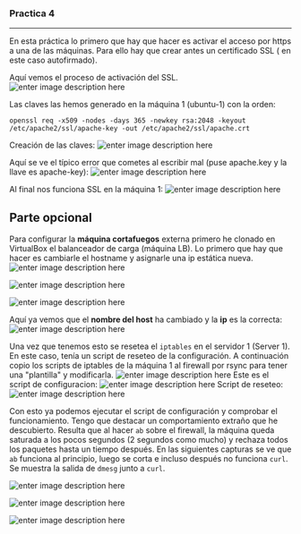 ### Practica 4

----------

En esta práctica lo primero que hay que hacer es activar el acceso por https a una de las máquinas. Para ello hay que crear antes un certificado SSL ( en este caso autofirmado).

Aquí vemos el proceso de activación del SSL.
![enter image description here](https://raw.githubusercontent.com/Jesus-Sheriff/SWAP/master/Practica4/capturas/ACTIVAR_SSL.tiff)

Las claves las hemos generado en la máquina 1 (ubuntu-1) con la orden:

    openssl req -x509 -nodes -days 365 -newkey rsa:2048 -keyout /etc/apache2/ssl/apache-key -out /etc/apache2/ssl/apache.crt

Creación de las claves:
![enter image description here](https://raw.githubusercontent.com/Jesus-Sheriff/SWAP/master/Practica4/capturas/creacion-de-certificados.tiff)

Aquí se ve el típico error que cometes al escribir mal (puse apache.key y la llave es apache-key):
![enter image description here](https://raw.githubusercontent.com/Jesus-Sheriff/SWAP/master/Practica4/capturas/error_apache.tiff)

Al final nos funciona SSL en la máquina 1:
![enter image description here](https://raw.githubusercontent.com/Jesus-Sheriff/SWAP/master/Practica4/capturas/ssl%20funcionando.tiff)



## Parte opcional

Para configurar la **máquina cortafuegos** externa primero he clonado en VirtualBox el balanceador de carga (máquina LB).
Lo primero que hay que hacer es cambiarle el hostname y asignarle una ip estática nueva.
![enter image description here](https://github.com/Jesus-Sheriff/SWAP/blob/master/Practica4/capturas/cambio%20de%20nombre%20de%20host.png?raw=true)

![enter image description here](https://github.com/Jesus-Sheriff/SWAP/blob/master/Practica4/capturas/ip%20firewall%20antigua.png?raw=true)

![enter image description here](https://github.com/Jesus-Sheriff/SWAP/blob/master/Practica4/capturas/ip%20firewall%20modificada.png?raw=true)

Aquí ya vemos que el **nombre del host** ha cambiado y la **ip** es la correcta:
![enter image description here](https://github.com/Jesus-Sheriff/SWAP/blob/master/Practica4/capturas/maquina%20firewall%20configurado%20nombre%20e%20IP.png?raw=true)

Una vez que tenemos esto se resetea el `iptables` en el servidor 1 (Server 1). En este caso, tenía un script de reseteo de la configuración.
A continuación copio los scripts de iptables de la máquina 1 al firewall por rsync para tener una "plantilla" y modificarla.
![enter image description here](https://github.com/Jesus-Sheriff/SWAP/blob/master/Practica4/capturas/copiar%20scripts%20iptables%20a%20firewall.png?raw=true)
Este es el script de configuracion:
![enter image description here](https://github.com/Jesus-Sheriff/SWAP/blob/master/Practica4/capturas/script%20firewall%20iptables.png?raw=true)
Script de reseteo:
![enter image description here](https://github.com/Jesus-Sheriff/SWAP/blob/master/Practica4/capturas/script%20firewall%20reset.png?raw=true)

Con esto ya podemos ejecutar el script de configuración y comprobar el funcionamiento.
Tengo que destacar un comportamiento extraño que he descubierto.
Resulta que al hacer `ab` sobre el firewall, la máquina queda saturada a los pocos segundos (2 segundos como mucho) y rechaza todos los paquetes hasta un tiempo después. En las siguientes capturas se ve que `ab` funciona al principio, luego se corta e incluso después no funciona `curl`.  Se muestra la salida de `dmesg` junto a `curl`.

![enter image description here](https://github.com/Jesus-Sheriff/SWAP/blob/master/Practica4/capturas/ab%20empezando.png?raw=true)

![enter image description here](https://github.com/Jesus-Sheriff/SWAP/blob/master/Practica4/capturas/ab%20bloqueado.png?raw=true)

![enter image description here](https://github.com/Jesus-Sheriff/SWAP/blob/master/Practica4/capturas/dmesg%20sistema%20saturado%20curl%20no%20responde.png?raw=true)


